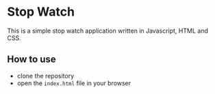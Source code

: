 # Stop Watch

This is a simple stop watch application written in Javascript, HTML and CSS.

## How to use

- clone the repository
- open the `index.html` file in your browser
